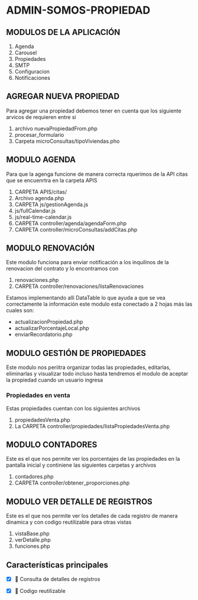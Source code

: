 # ADMIN-SOMOS-PROPIEDAD
## MODULOS DE LA APLICACIÓN
1) Agenda
2) Carousel
3) Propiedades
4) SMTP
5) Configuracion
6) Notificaciones

## AGREGAR NUEVA PROPIEDAD
Para agregar una propiedad debemos tener en cuenta 
que los siguiente arvicos de requieren entre si
1) archivo nuevaPropiedadFrom.php
2) procesar_formulario
3) Carpeta microConsultas/tipoViviendas.pho

## MODULO AGENDA
Para que la agenga funcione de manera correcta rquerimos de
la API citas que se encuenrtra en la carpeta APIS

1) CARPETA APIS/citas/
2) Archivo agenda.php
3) CARPETA js/gestionAgenda.js
4) js/fullCalendar.js
5) js/real-time-calendar.js
6) CARPETA controller/agenda/agendaForm.php
7) CARPETA controller/microConsultas/addCitas.php

## MODULO RENOVACIÓN
Este modulo funciona para enviar notificación a los inquilinos de la 
renovacion del contrato y lo encontramos con

1) renovaciones.php
2) CARPETA controller/renovaciones/listaRenovaciones

Estamos implementando allí DataTable lo que ayuda a que se vea correctamente la 
información este modulo esta conectado a 2 hojas más las cuales son:
- actualizacionPropiedad.php
- actualizarPorcentajeLocal.php
- enviarRecordatorio.php

## MODULO GESTIÓN DE PROPIEDADES
Este modulo nos periitra organizar todas las propiedades, editarlas, eliminarlas y visualizar todo
incluso hasta tendremos el modulo de aceptar la propiedad cuando un usuario ingresa
### Propiedades en venta
Estas propiedades cuentan con los siguientes archivos
1) propiedadesVenta.php 
2) La CARPETA controller/propiedades/listaPropiedadesVenta.php

## MODULO CONTADORES
Este es el que nos permite ver los porcentajes de las propiedades en la pantalla inicial
y continiene las siguientes carpetas y archivos

1) contadores.php
2) CARPETA controller/obtener_proporciones.php

## MODULO VER DETALLE DE REGISTROS
Este es el que nos permite ver los detalles de cada registro de manera dinamica y con codigo reutilizable para otras vistas

1) vistaBase.php
2) verDetalle.php
3) funciones.php

## Características principales

- [x] 🔎 Consulta de detalles de registros
- [x] 👮 Codigo reutilizable


